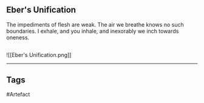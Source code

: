 ## Eber's Unification
The impediments of flesh are weak.
The air we breathe knows no such boundaries.
I exhale, and you inhale,
and inexorably we inch towards oneness.
## 
![[Eber's Unification.png]]

---
## Tags
#Artefact